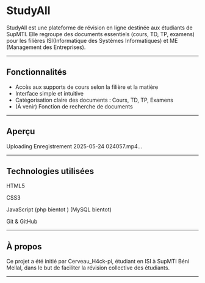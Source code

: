 # StudyAll

StudyAll est une plateforme de révision en ligne destinée aux étudiants de SupMTI. Elle regroupe des documents essentiels (cours, TD, TP, examens) pour les filières ISI(Informatique des Systèmes Informatiques) et ME (Management des Entreprises).

---

## Fonctionnalités

- Accès aux supports de cours selon la filière et la matière
- Interface simple et intuitive
- Catégorisation claire des documents : Cours, TD, TP, Examens
- (À venir) Fonction de recherche de documents

---

## Aperçu





Uploading Enregistrement 2025-05-24 024057.mp4…






---

## Technologies utilisées

HTML5

CSS3

JavaScript
(php bientot ) 
(MySQL bientot)

Git & GitHub

---

## À propos
Ce projet a été initié par Cerveau_H4ck-pi, étudiant en ISI à SupMTI Béni Mellal, dans le but de faciliter la révision collective des étudiants.


---


